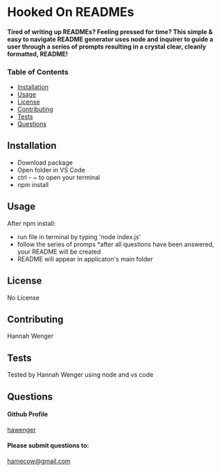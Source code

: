 
# Hooked On READMEs                  

#### Tired of writing up READMEs?  Feeling pressed for time?  This simple & easy to navigate README generator uses node and inquirer to guide a user through a series of prompts resulting in a crystal clear, cleanly formatted, README!

### Table of Contents
* [Installation](##Installation)
* [Usage](##Usage)
* [License](##License)
* [Contributing](##Contributing)
* [Tests](##Tests)
* [Questions](##Questions)

## Installation
* Download package 
* Open folder in VS Code 
* ctrl - ~ to open your terminal 
* npm install

## Usage
After npm install: 
* run file in terminal by typing 'node index.js' 
* follow the series of promps *after all questions have been answered, your README will be created 
* README will appear in applicaton's main folder
        
## License
No License

## Contributing
Hannah Wenger
        
## Tests
Tested by Hannah Wenger using node and vs code
        
## Questions
#### Github Profile
[hawenger](https://github.com/hawenger)
#### Please submit questions to:
<hamecow@gmail.com>
        

